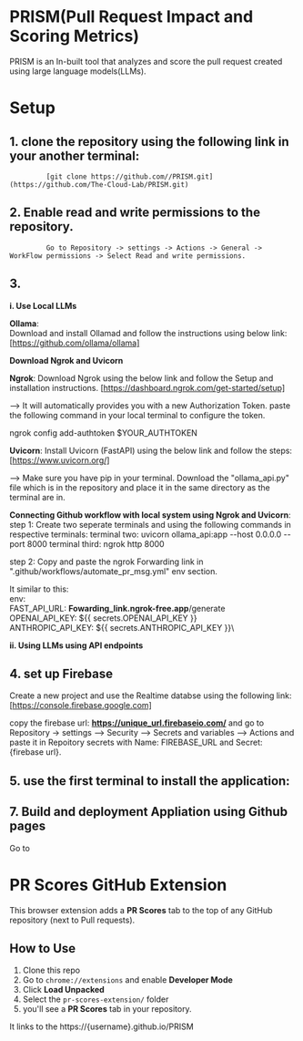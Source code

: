 # PRISM(Pull Request Impact and Scoring Metrics)

PRISM is an In-built tool that analyzes and score the pull request created using large language models(LLMs). 


# Setup

## 1. clone the repository using the following link in your another terminal:
             [git clone https://github.com//PRISM.git](https://github.com/The-Cloud-Lab/PRISM.git)

## 2. Enable read and write permissions to the repository.
             Go to Repository -> settings -> Actions -> General -> WorkFlow permissions -> Select Read and write permissions.

## 3.
   **i. Use Local LLMs**
  
**Ollama**: \
Download and install Ollamad and follow the instructions using below link:
[https://github.com/ollama/ollama]
   
**Download Ngrok and Uvicorn**
   
   **Ngrok**: Download Ngrok using the below link and follow the Setup and installation instructions.
    [https://dashboard.ngrok.com/get-started/setup]
   
   --> It will automatically provides you with a new Authorization Token. paste the following command in your local terminal to configure the token.
   
   ngrok config add-authtoken $YOUR_AUTHTOKEN

   **Uvicorn**: Install Uvicorn (FastAPI) using the below link and follow the steps:
    [https://www.uvicorn.org/]

   --> Make sure you have pip in your terminal. Download the "ollama_api.py" file which is in the repository and place it in the same directory as the terminal are in. 

   **Connecting Github workflow with local system using Ngrok and Uvicorn**:
   step 1: 
   Create two seperate terminals and using the following commands in respective terminals:
   terminal two: uvicorn ollama_api:app --host 0.0.0.0 --port 8000 
   terminal third: ngrok http 8000
   
   step 2: 
   Copy and paste the ngrok Forwarding link in ".github/workflows/automate_pr_msg.yml" env section. 
   
   It similar to this:\
   env:\
          FAST_API_URL: __Fowarding_link.ngrok-free.app__/generate\
          OPENAI_API_KEY: ${{ secrets.OPENAI_API_KEY }}\
          ANTHROPIC_API_KEY: ${{ secrets.ANTHROPIC_API_KEY }}\
        
   

  **ii. Using LLMs using API endpoints**
   
   
## 4. set up Firebase
Create a new project and use the Realtime databse using the following link:
[https://console.firebase.google.com]

copy the firebase url: __https://unique_url.firebaseio.com/__ and go to Repository -> settings --> Security --> Secrets and variables --> Actions 
and paste it in Repoitory secrets with Name: FIREBASE_URL and Secret: {firebase url}. 


## 5. use the first terminal to install the application: 



## 7. Build and deployment Appliation using Github pages

   Go to 
   
# PR Scores GitHub Extension

This browser extension adds a **PR Scores** tab to the top of any GitHub repository (next to Pull requests).

##  How to Use

1. Clone this repo
2. Go to `chrome://extensions` and enable **Developer Mode**
3. Click **Load Unpacked**
4. Select the `pr-scores-extension/` folder
5. you'll see a **PR Scores** tab in your repository.

It links to the https://{username}.github.io/PRISM
